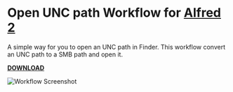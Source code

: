 Open UNC path Workflow for [Alfred 2](http://www.alfredapp.com)
==============================

A simple way for you to open an UNC path in Finder.
This workflow convert an UNC path to a SMB path and open it.

**[DOWNLOAD](https://github.com/oz1215/alfread2-open-unc-path-workflow/raw/master/bin/open-unc-path.alfredworkflow)**

![Workflow Screenshot](https://raw.github.com/oz1215/alfread2-open-unc-path-workflow/develop/bin/open-unc-path.png)
